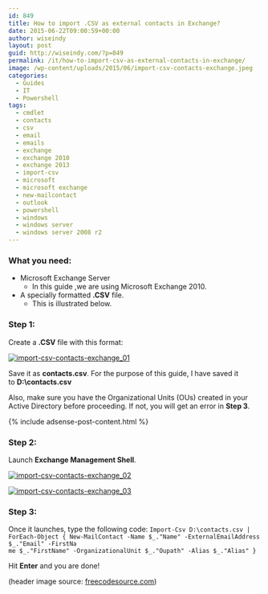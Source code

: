 ```yaml
---
id: 849
title: How to import .CSV as external contacts in Exchange?
date: 2015-06-22T09:00:59+00:00
author: wiseindy
layout: post
guid: http://wiseindy.com/?p=849
permalink: /it/how-to-import-csv-as-external-contacts-in-exchange/
image: /wp-content/uploads/2015/06/import-csv-contacts-exchange.jpeg
categories:
  - Guides
  - IT
  - Powershell
tags:
  - cmdlet
  - contacts
  - csv
  - email
  - emails
  - exchange
  - exchange 2010
  - exchange 2013
  - import-csv
  - microsoft
  - microsoft exchange
  - new-mailcontact
  - outlook
  - powershell
  - windows
  - windows server
  - windows server 2008 r2
---
```

<h3>What you need:</h3>
<ul>
	<li>Microsoft Exchange Server
<ul>
	<li>In this guide ,we are using Microsoft Exchange 2010.</li>
</ul>
</li>
	<li>A specially formatted <strong>.CSV</strong> file.
<ul>
	<li>This is illustrated below.</li>
</ul>
</li>
</ul>
<!--more-->
<h3>Step 1:</h3>
Create a <strong>.CSV</strong> file with this format:

<a target="_blank" href="http://wiseindy.com/wp-content/uploads/2015/06/import-csv-contacts-exchange_01.png"><img class="alignnone size-full wp-image-850" src="http://wiseindy.com/wp-content/uploads/2015/06/import-csv-contacts-exchange_01.png" alt="import-csv-contacts-exchange_01" /></a>

Save it as <strong>contacts.csv</strong>. For the purpose of this guide, I have saved it to <strong>D:\contacts.csv</strong>

Also, make sure you have the Organizational Units (OUs) created in your Active Directory before proceeding. If not, you will get an error in <strong>Step 3</strong>.

<div class="row">
  <div class="col-12">
    {% include adsense-post-content.html %}
  </div>
</div>

<h3>Step 2:</h3>
Launch <strong>Exchange Management Shell</strong>.

<a target="_blank" href="http://wiseindy.com/wp-content/uploads/2015/06/import-csv-contacts-exchange_02.png"><img class="alignnone size-full wp-image-851" src="http://wiseindy.com/wp-content/uploads/2015/06/import-csv-contacts-exchange_02.png" alt="import-csv-contacts-exchange_02" /></a>

<a target="_blank" href="http://wiseindy.com/wp-content/uploads/2015/06/import-csv-contacts-exchange_03.png"><img class="alignnone size-full wp-image-852" src="http://wiseindy.com/wp-content/uploads/2015/06/import-csv-contacts-exchange_03.png" alt="import-csv-contacts-exchange_03" /></a>
<h3>Step 3:</h3>
Once it launches, type the following code:
<code>Import-Csv D:\contacts.csv | ForEach-Object { New-MailContact -Name $_."Name" -ExternalEmailAddress $_."Email" -FirstNa
me $_."FirstName" -OrganizationalUnit $_."Oupath" -Alias $_."Alias" }</code>

Hit <strong>Enter</strong> and you are done!

(header image source: <a target="_blank" href="http://www.freecodesource.com/wallpapers/wallpaper/Microsoft-Office-Logo/" target="_blank">freecodesource.com</a>)
